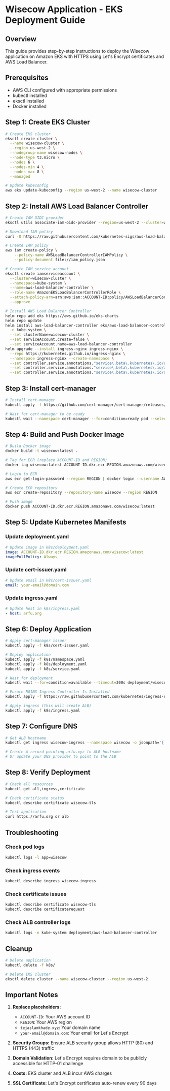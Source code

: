 # Wisecow Application - EKS Deployment Guide

## Overview
This guide provides step-by-step instructions to deploy the Wisecow application on Amazon EKS with HTTPS using Let's Encrypt certificates and AWS Load Balancer.

## Prerequisites
- AWS CLI configured with appropriate permissions
- kubectl installed
- eksctl installed
- Docker installed

## Step 1: Create EKS Cluster

```bash
# Create EKS cluster
eksctl create cluster \
  --name wisecow-cluster \
  --region us-west-2 \
  --nodegroup-name wisecow-nodes \
  --node-type t3.micro \
  --nodes 6 \
  --nodes-min 4 \
  --nodes-max 8 \
  --managed

# Update kubeconfig
aws eks update-kubeconfig --region us-west-2 --name wisecow-cluster
```

## Step 2: Install AWS Load Balancer Controller

```bash
# Create IAM OIDC provider
eksctl utils associate-iam-oidc-provider --region=us-west-2 --cluster=wisecow-cluster --approve

# Download IAM policy
curl -O https://raw.githubusercontent.com/kubernetes-sigs/aws-load-balancer-controller/v2.7.2/docs/install/iam_policy.json

# Create IAM policy
aws iam create-policy \
    --policy-name AWSLoadBalancerControllerIAMPolicy \
    --policy-document file://iam_policy.json

# Create IAM service account
eksctl create iamserviceaccount \
  --cluster=wisecow-cluster \
  --namespace=kube-system \
  --name=aws-load-balancer-controller \
  --role-name AmazonEKSLoadBalancerControllerRole \
  --attach-policy-arn=arn:aws:iam::ACCOUNT-ID:policy/AWSLoadBalancerControllerIAMPolicy \
  --approve

# Install AWS Load Balancer Controller
helm repo add eks https://aws.github.io/eks-charts
helm repo update
helm install aws-load-balancer-controller eks/aws-load-balancer-controller \
  -n kube-system \
  --set clusterName=wisecow-cluster \
  --set serviceAccount.create=false \
  --set serviceAccount.name=aws-load-balancer-controller
helm upgrade --install ingress-nginx ingress-nginx \
  --repo https://kubernetes.github.io/ingress-nginx \
  --namespace ingress-nginx --create-namespace \
  --set controller.service.annotations."service\.beta\.kubernetes\.io/aws-load-balancer-type"="nlb" \
  --set controller.service.annotations."service\.beta\.kubernetes\.io/aws-load-balancer-backend-protocol"="tcp" \
  --set controller.service.annotations."service\.beta\.kubernetes\.io/aws-load-balancer-ssl-ports"="443"


```

## Step 3: Install cert-manager

```bash
# Install cert-manager
kubectl apply -f https://github.com/cert-manager/cert-manager/releases/download/v1.13.0/cert-manager.yaml

# Wait for cert-manager to be ready
kubectl wait --namespace cert-manager --for=condition=ready pod --selector=app=cert-manager --timeout=90s
```

## Step 4: Build and Push Docker Image

```bash
# Build Docker image
docker build -t wisecow:latest .

# Tag for ECR (replace ACCOUNT-ID and REGION)
docker tag wisecow:latest ACCOUNT-ID.dkr.ecr.REGION.amazonaws.com/wisecow:latest

# Login to ECR
aws ecr get-login-password --region REGION | docker login --username AWS --password-stdin ACCOUNT-ID.dkr.ecr.REGION.amazonaws.com

# Create ECR repository
aws ecr create-repository --repository-name wisecow --region REGION

# Push image
docker push ACCOUNT-ID.dkr.ecr.REGION.amazonaws.com/wisecow:latest
```

## Step 5: Update Kubernetes Manifests

### Update deployment.yaml
```yaml
# Update image in k8s/deployment.yaml
image: ACCOUNT-ID.dkr.ecr.REGION.amazonaws.com/wisecow:latest
imagePullPolicy: Always
```

### Update cert-issuer.yaml
```yaml
# Update email in k8s/cert-issuer.yaml
email: your-email@domain.com
```

### Update ingress.yaml
```yaml
# Update host in k8s/ingress.yaml
- host: arfu.org
```

## Step 6: Deploy Application

```bash
# Apply cert-manager issuer
kubectl apply -f k8s/cert-issuer.yaml

# Deploy application
kubectl apply -f k8s/namespace.yaml
kubectl apply -f k8s/deployment.yaml
kubectl apply -f k8s/service.yaml

# Wait for deployment
kubectl wait --for=condition=available --timeout=300s deployment/wisecow-deployment -n wisecow

# Ensure NGINX Ingress Controller Is Installed
kubectl apply -f https://raw.githubusercontent.com/kubernetes/ingress-nginx/controller-v1.10.0/deploy/static/provider/cloud/deploy.yaml

# Apply ingress (this will create ALB)
kubectl apply -f k8s/ingress.yaml
```

## Step 7: Configure DNS

```bash
# Get ALB hostname
kubectl get ingress wisecow-ingress --namespace wisecow -o jsonpath='{.status.loadBalancer.ingress[0].hostname}'

# Create A record pointing arfu.xyz to ALB hostname
# Or update your DNS provider to point to the ALB
```

## Step 8: Verify Deployment

```bash
# Check all resources
kubectl get all,ingress,certificate

# Check certificate status
kubectl describe certificate wisecow-tls

# Test application
curl https://arfu.org or alb
```

## Troubleshooting

### Check pod logs
```bash
kubectl logs -l app=wisecow
```

### Check ingress events
```bash
kubectl describe ingress wisecow-ingress
```

### Check certificate issues
```bash
kubectl describe certificate wisecow-tls
kubectl describe certificaterequest
```

### Check ALB controller logs
```bash
kubectl logs -n kube-system deployment/aws-load-balancer-controller
```

## Cleanup

```bash
# Delete application
kubectl delete -f k8s/

# Delete EKS cluster
eksctl delete cluster --name wisecow-cluster --region us-west-2
```

## Important Notes

1. **Replace placeholders:**
   - `ACCOUNT-ID`: Your AWS account ID
   - `REGION`: Your AWS region
   - `tejaslamkhade.xyz`: Your domain name
   - `your-email@domain.com`: Your email for Let's Encrypt

2. **Security Groups:** Ensure ALB security group allows HTTP (80) and HTTPS (443) traffic

3. **Domain Validation:** Let's Encrypt requires domain to be publicly accessible for HTTP-01 challenge

4. **Costs:** EKS cluster and ALB incur AWS charges

5. **SSL Certificate:** Let's Encrypt certificates auto-renew every 90 days
